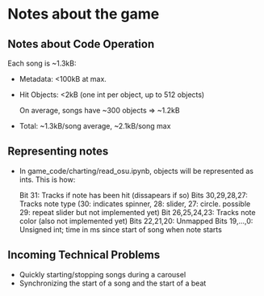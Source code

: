 # Notes about the game

## Notes about Code Operation

Each song is ~1.3kB:

- Metadata: <100kB at max.
- Hit Objects: <2kB (one int per object, up to 512 objects)

  On average, songs have ~300 objects => ~1.2kB

- Total: ~1.3kB/song average, ~2.1kB/song max

## Representing notes

- In game_code/charting/read_osu.ipynb, objects will be represented as ints. This is how:

  Bit 31: Tracks if note has been hit (dissapears if so)
  Bits 30,29,28,27: Tracks note type (30: indicates spinner, 28: slider, 27: circle. possible 29: repeat slider but not implemented yet)
  Bit 26,25,24,23: Tracks note color (also not implemented yet)
  Bits 22,21,20: Unmapped
  Bits 19,...,0: Unsigned int; time in ms since start of song when note starts

## Incoming Technical Problems

- Quickly starting/stopping songs during a carousel
- Synchronizing the start of a song and the start of a beat
